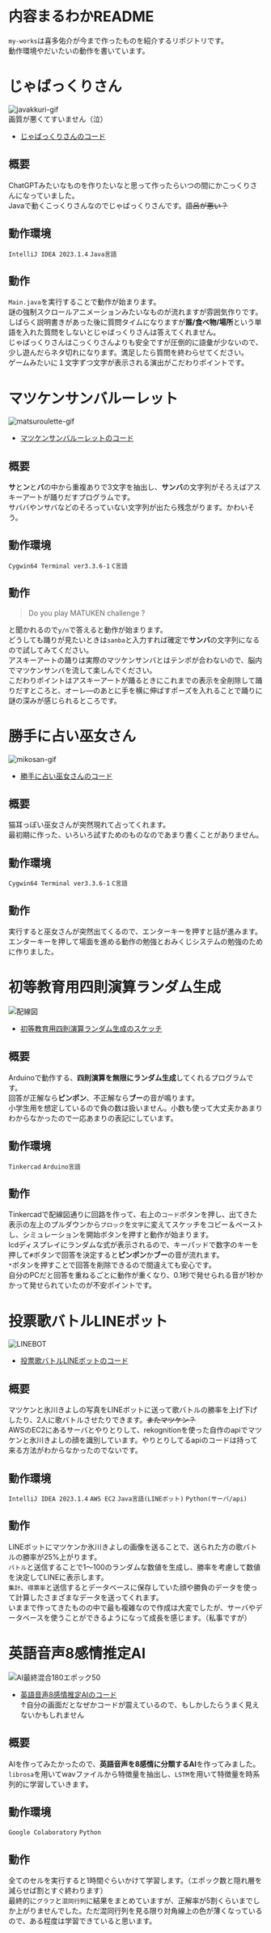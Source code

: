 # 内容まるわかREADME
`my-works`は喜多佑介が今まで作ったものを紹介するリポジトリです。  
動作環境やだいたいの動作を書いています。  

# じゃばっくりさん
![javakkuri-gif](https://github.com/KitaYuusuke/my-works/assets/117000159/b3725514-77ec-4eec-9021-7ac9f0b1b2a8)  
画質が悪くてすいません（泣）  
- [じゃばっくりさんのコード](https://github.com/KitaYuusuke/my-works/tree/main/Jabakkuri-san/Jabakkuri)  
## 概要
ChatGPTみたいなものを作りたいなと思って作ったらいつの間にかこっくりさんになっていました。  
Javaで動くこっくりさんなのでじゃばっくりさんです。~~語呂が悪い？~~  
## 動作環境
`IntelliJ IDEA 2023.1.4`
`Java言語`  
## 動作
`Main.java`を実行することで動作が始まります。  
謎の強制スクロールアニメーションみたいなものが流れますが雰囲気作りです。  
しばらく説明書きがあった後に質問タイムになりますが**誰/食べ物/場所**という単語を入れた質問をしないとじゃばっくりさんは答えてくれません。  
じゃばっくりさんはこっくりさんよりも安全ですが圧倒的に語彙が少ないので、少し遊んだらネタ切れになります。満足したら質問を終わらせてください。  
ゲームみたいに１文字ずつ文字が表示される演出がこだわりポイントです。  

# マツケンサンバルーレット
![matsuroulette-gif](https://github.com/KitaYuusuke/my-works/assets/117000159/5cc25ad0-fd3c-4061-b5c5-2753963748d5)  
- [マツケンサンバルーレットのコード](https://github.com/KitaYuusuke/my-works/tree/main/MatsukenSanba-Roulette)  
## 概要
**サ**と**ン**と**バ**の中から重複ありで3文字を抽出し、**サンバ**の文字列がそろえばアスキーアートが踊りだすプログラムです。  
サババやンサバなどのそろっていない文字列が出たら残念がります。かわいそう。  
## 動作環境
`Cygwin64 Terminal ver3.3.6-1`
`C言語`  
## 動作
> Do you play MATUKEN challenge ?

と聞かれるので`y/n`で答えると動作が始まります。  
どうしても踊りが見たいときは`sanba`と入力すれば確定で**サンバ**の文字列になるので試してみてください。  
アスキーアートの踊りは実際のマツケンサンバとはテンポが合わないので、脳内でマツケンサンバを流して楽しんでください。  
こだわりポイントはアスキーアートが踊るときにこれまでの表示を全削除して踊りだすところと、オーレ―のあとに手を横に伸ばすポーズを入れることで踊りに謎の深みが感じられるところです。  

# 勝手に占い巫女さん
![mikosan-gif](https://github.com/KitaYuusuke/my-works/assets/117000159/501dd0ac-c22d-4cd3-8587-8ca51deea4db)  
- [勝手に占い巫女さんのコード](https://github.com/KitaYuusuke/my-works/tree/main/Mikosan-Omikuzi)  
## 概要
猫耳っぽい巫女さんが突然現れて占ってくれます。  
最初期に作った、いろいろ試すためのものなのであまり書くことがありません。  
## 動作環境
`Cygwin64 Terminal ver3.3.6-1`
`C言語`  
## 動作
実行すると巫女さんが突然出てくるので、エンターキーを押すと話が進みます。  
エンターキーを押して場面を進める動作の勉強とおみくじシステムの勉強のために作りました。  

# 初等教育用四則演算ランダム生成
![配線図](https://github.com/KitaYuusuke/my-works/assets/117000159/8516f1d6-7254-4514-b690-616b334f4f35)  
- [初等教育用四則演算ランダム生成のスケッチ](https://github.com/KitaYuusuke/my-works/tree/main/basicArithmeticOperations)  
## 概要
Arduinoで動作する、**四則演算を無限にランダム生成**してくれるプログラムです。  
回答が正解なら**ピンポン**、不正解なら**ブー**の音が鳴ります。  
小学生用を想定しているので負の数は扱いません。小数も使って大丈夫かあまりわからなかったので一応あまりの表記にしています。  
## 動作環境
`Tinkercad`
`Arduino言語`  
## 動作
Tinkercadで配線図通りに回路を作って、右上の`コード`ボタンを押し、出てきた表示の左上のプルダウンから`ブロック`を`文字`に変えてスケッチをコピー＆ペーストし、シミュレーションを開始ボタンを押すと動作が始まります。  
lcdディスプレイにランダムな式が表示されるので、キーパッドで数字のキーを押して`#`ボタンで回答を決定すると**ピンポン**か**ブー**の音が流れます。  
`*`ボタンを押すことで回答を削除できるので間違えても安心です。  
自分のPCだと回答を重ねるごとに動作が重くなり、0.1秒で発せられる音が1秒かかって発せられていたのが不安ポイントです。  

# 投票歌バトルLINEボット
![LINEBOT](https://github.com/KitaYuusuke/my-works/assets/117000159/8609445b-1302-4f05-97b3-e146696abfbe)  
- [投票歌バトルLINEボットのコード](https://github.com/KitaYuusuke/my-works/tree/main/linebot_vote/linebot)  
## 概要
マツケンと氷川きよしの写真をLINEボットに送って歌バトルの勝率を上げ下げしたり、2人に歌バトルさせたりできます。~~またマツケン？~~  
AWSのEC2にあるサーバとやりとりして、rekognitionを使った自作のapiでマツケンと氷川きよしの顔を識別しています。やりとりしてるapiのコードは持って来る方法がわからなかったのでないです。  
## 動作環境
`IntelliJ IDEA 2023.1.4`
`AWS EC2`
`Java言語(LINEボット)`
`Python(サーバ/api)`  
## 動作
LINEボットにマツケンか氷川きよしの画像を送ることで、送られた方の歌バトルの勝率が25%上がります。  
`バトル`と送信することで1～100のランダムな数値を生成し、勝率を考慮して数値を決定してLINEに表示します。  
`集計`、`得票率`と送信するとデータベースに保存していた顔や勝負のデータを使って計算したさまざまなデータを送ってくれます。  
いままで作ってきたものの中で最も複雑なので作成は大変でしたが、サーバやデータベースを使うことができるようになって成長を感じます。（私事ですが）  

# 英語音声8感情推定AI
![AI最終混合180エポック50](https://github.com/KitaYuusuke/my-works/assets/117000159/0f647861-0424-4cc3-981f-e42c79858451)  
- [英語音声8感情推定AIのコード](https://github.com/KitaYuusuke/my-works/blob/main/Pytorch_librosa_8%E6%84%9F%E6%83%85%E6%8E%A8%E5%AE%9A.ipynb)  
↑自分の画面だとなぜかコードが震えているので、もしかしたらうまく見えないかもしれません
## 概要
AIを作ってみたかったので、**英語音声を8感情に分類するAI**を作ってみました。  
`librosa`を用いてwavファイルから特徴量を抽出し、`LSTM`を用いて特徴量を時系列的に学習していきます。  
## 動作環境
`Google Colaboratory`
`Python`  
## 動作
全てのセルを実行すると1時間ぐらいかけて学習します。（エポック数と隠れ層を減らせば割とすぐ終わります）  
最終的に`グラフ`と`混同行列`に結果をまとめていますが、正解率が5割くらいまでしか上がりませんでした。ただ混同行列を見る限り対角線上の色が薄くなっているので、ある程度は学習できていると思います。  